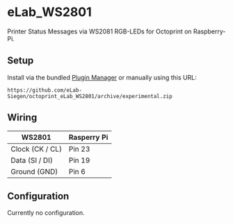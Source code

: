 # eLab_WS2801

Printer Status Messages via WS2081 RGB-LEDs for Octoprint on Raspberry-Pi.

## Setup

Install via the bundled [Plugin Manager](https://github.com/foosel/OctoPrint/wiki/Plugin:-Plugin-Manager)
or manually using this URL:

    https://github.com/eLab-Siegen/octoprint_eLab_WS2801/archive/experimental.zip

## Wiring
| WS2801          | Rasperry Pi   |
| -------------   |---------------|
| Clock (CK / CL) | Pin 23        |
| Data (SI / DI)  | Pin 19        |
| Ground (GND)    | Pin 6         |
      

## Configuration

Currently no configuration.
